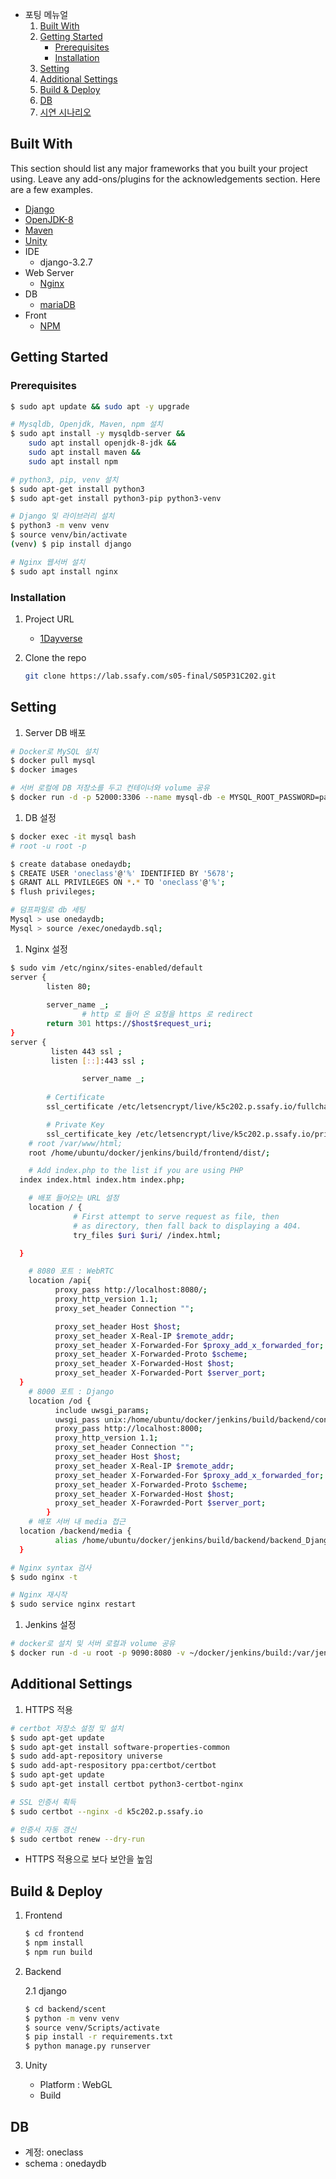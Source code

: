  - 포팅 메뉴얼
    1. [Built With](https://www.notion.so/98546b981b95407face09f4bebed1959)
    2. [Getting Started](https://www.notion.so/98546b981b95407face09f4bebed1959)
        - [Prerequisites](https://www.notion.so/98546b981b95407face09f4bebed1959)
        - [Installation](https://www.notion.so/98546b981b95407face09f4bebed1959)
    3. [Setting](https://www.notion.so/98546b981b95407face09f4bebed1959)
    4. [Additional Settings](https://www.notion.so/98546b981b95407face09f4bebed1959)
    5. [Build & Deploy](https://www.notion.so/98546b981b95407face09f4bebed1959)
    6. [DB](https://www.notion.so/98546b981b95407face09f4bebed1959)
    7. [시연 시나리오](https://www.notion.so/98546b981b95407face09f4bebed1959)

## Built With

This section should list any major frameworks that you built your project using. Leave any add-ons/plugins for the acknowledgements section. Here are a few examples.

- [Django](https://www.djangoproject.com/)
- [OpenJDK-8](https://openjdk.java.net/install/)
- [Maven](https://maven.apache.org/)
- [Unity](https://unity3d.com/kr/get-unity/download/archive)
- IDE
    - django-3.2.7
- Web Server
    - [Nginx](https://www.nginx.com/)
- DB
    - [mariaDB](https://mariadb.org/)
- Front
    - [NPM](https://www.npmjs.com/)

## Getting Started

### Prerequisites

```bash
$ sudo apt update && sudo apt -y upgrade

# Mysqldb, Openjdk, Maven, npm 설치
$ sudo apt install -y mysqldb-server &&
	sudo apt install openjdk-8-jdk &&
	sudo apt install maven &&
	sudo apt install npm

# python3, pip, venv 설치
$ sudo apt-get install python3
$ sudo apt-get install python3-pip python3-venv

# Django 및 라이브러리 설치
$ python3 -m venv venv
$ source venv/bin/activate
(venv) $ pip install django

# Nginx 웹서버 설치
$ sudo apt install nginx
```

### Installation

1. Project URL
    - [1Dayverse](https://k5c202.p.ssafy.io)
2. Clone the repo
    
    ```bash
    git clone https://lab.ssafy.com/s05-final/S05P31C202.git
    ```
    

## Setting

1. Server DB 배포

```bash
# Docker로 MySQL 설치
$ docker pull mysql
$ docker images

# 서버 로컬에 DB 저장소를 두고 컨테이너와 volume 공유
$ docker run -d -p 52000:3306 --name mysql-db -e MYSQL_ROOT_PASSWORD=password -v ~/mysqldata/:/var/lib/mysql mysql --character-set-server=utf8mb4 --collation-server=utf8mb4_unicode_ci
```

1. DB 설정

```bash
$ docker exec -it mysql bash
# root -u root -p

$ create database onedaydb;
$ CREATE USER 'oneclass'@'%' IDENTIFIED BY '5678';
$ GRANT ALL PRIVILEGES ON *.* TO 'oneclass'@'%';
$ flush privileges;

# 덤프파일로 db 세팅
Mysql > use onedaydb;
Mysql > source /exec/onedaydb.sql;
```

1. Nginx 설정

```bash
$ sudo vim /etc/nginx/sites-enabled/default
server {
        listen 80;
        
        server_name _;
				# http 로 들어 온 요청을 https 로 redirect
        return 301 https://$host$request_uri;
}
server {
         listen 443 ssl ;
         listen [::]:443 ssl ;

				server_name _;
				
        # Certificate
        ssl_certificate /etc/letsencrypt/live/k5c202.p.ssafy.io/fullchain.pem;

        # Private Key
        ssl_certificate_key /etc/letsencrypt/live/k5c202.p.ssafy.io/privkey.pem;
	# root /var/www/html;
	root /home/ubuntu/docker/jenkins/build/frontend/dist/;

	# Add index.php to the list if you are using PHP
  index index.html index.htm index.php;

	# 배포 들어오는 URL 설정
	location / {
              # First attempt to serve request as file, then
              # as directory, then fall back to displaying a 404.
              try_files $uri $uri/ /index.html;

  }

	# 8080 포트 : WebRTC
	location /api{
          proxy_pass http://localhost:8080/;
          proxy_http_version 1.1;
          proxy_set_header Connection "";

          proxy_set_header Host $host;
          proxy_set_header X-Real-IP $remote_addr;
          proxy_set_header X-Forwarded-For $proxy_add_x_forwarded_for;
          proxy_set_header X-Forwarded-Proto $scheme;
          proxy_set_header X-Forwarded-Host $host;
          proxy_set_header X-Forwarded-Port $server_port;
  }
	# 8000 포트 : Django
	location /od {
          include uwsgi_params;
          uwsgi_pass unix:/home/ubuntu/docker/jenkins/build/backend/config.sock;
          proxy_pass http://localhost:8000;
          proxy_http_version 1.1;
          proxy_set_header Connection "";
          proxy_set_header Host $host;
          proxy_set_header X-Real-IP $remote_addr;
          proxy_set_header X-Forwarded-For $proxy_add_x_forwarded_for;
          proxy_set_header X-Forwarded-Proto $scheme;
          proxy_set_header X-Forwarded-Host $host;
          proxy_set_header X-Forawrded-Port $server_port;
        }
	# 배포 서버 내 media 접근
  location /backend/media {
          alias /home/ubuntu/docker/jenkins/build/backend/backend_Django/media;
  }
```

```bash
# Nginx syntax 검사
$ sudo nginx -t

# Nginx 재시작
$ sudo service nginx restart
```

1. Jenkins 설정

```bash
# docker로 설치 및 서버 로컬과 volume 공유
$ docker run -d -u root -p 9090:8080 -v ~/docker/jenkins/build:/var/jenkins_home/workspace/pipeline_oneday --name=myjenkins myjenkins
```

## Additional Settings

1. HTTPS 적용

```bash
# certbot 저장소 설정 및 설치
$ sudo apt-get update
$ sudo apt-get install software-properties-common
$ sudo add-apt-repository universe
$ sudo add-apt-respository ppa:certbot/certbot
$ sudo apt-get update
$ sudo apt-get install certbot python3-certbot-nginx

# SSL 인증서 획득
$ sudo certbot --nginx -d k5c202.p.ssafy.io

# 인증서 자동 갱신
$ sudo certbot renew --dry-run
```

- HTTPS 적용으로 보다 보안을 높임

## Build & Deploy

1. Frontend
    
    ```bash
    $ cd frontend
    $ npm install
    $ npm run build
    ```
    
2. Backend
    
    2.1 django
    
    ```bash
    $ cd backend/scent
    $ python -m venv venv
    $ source venv/Scripts/activate
    $ pip install -r requirements.txt
    $ python manage.py runserver
    ```
    
3. Unity
    - Platform : WebGL
    - Build

## DB

- 계정: oneclass
- schema : onedaydb
